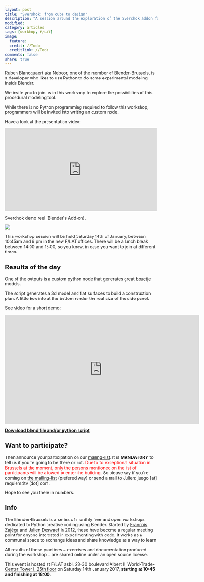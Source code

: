 ```yaml
---
layout: post
title: "Svershok: from cube to design"
description: "A session around the exploration of the Sverchok addon for Blender"
modified:
category: articles
tags: [workhop, F/LAT]
image:
  feature:
  credit: //Todo
  creditlink: //Todo
comments: false
share: true
---
```


Ruben Blancquaert aka Nebeor, one of the member of Blender-Brussels, is a developer who likes to use Python to do some experimental modeling inside Blender.

We invite you to join us in this workshop to explore the possibilities of this procedural modeling tool.

While there is no Python programming required to follow this workshop, programmers will be invited into writing an custom node.

Have a look at the presentation video:

<iframe src="https://www.youtube.com/embed/5iECfOBOhAE" width="500" height="273" frameborder="0" webkitallowfullscreen mozallowfullscreen allowfullscreen></iframe>
<p><a href="https://www.youtube.com/watch?v=5iECfOBOhAE"> Sverchok demo reel (Blender&#039;s Add-on)</a>.</p>

<p><img src="/images/svershoktable.png"/></p>

This workshop session will be held Saturday 14th of January, between 10:45am and 6 pm in the new F/LAT offices. There will be a lunch break between 14:00 and 15:00, so you know, in case you want to join at different times.


## Results of the day

One of the outputs is a custom python node that generates great [bouctje](http://libreobjet.org/objects/bouctje/project.html) models.

The script generates a 3d model and flat surfaces to build a construction plan. A little box info at the bottom render the real size of the side panel.

See video for a short demo:

<iframe src="https://player.vimeo.com/video/199565865?title=0&portrait=0&byline=0" width="640" height="360" frameborder="0" webkitallowfullscreen mozallowfullscreen allowfullscreen></iframe>

[**Download blend file and/or python script**](https://github.com/Blender-Brussels/bpy-bge-library/tree/master/users/frankiezafe/bouctje)


## Want to participate?

Then announce your participation on our [mailing-list](http://lurk.org/groups/blender-brussels/). It is **MANDATORY** to tell us if you're going to be there or not. <span style="color:red">Due to to exceptional situation in Brussels at the moment, only the persons mentioned on the list of participants will be allowed to enter the building.</span> So please say if you're coming on [the mailing-list](http://lurk.org/groups/blender-brussels/) (prefered way) or send a mail to Julien: juego [at] requiem4tv [dot] com.

Hope to see you there in numbers.

## Info

The Blender-Brussels is a series of monthly free and open workshops dedicated to Python creative coding using Blender. Started by [François Zajéga](http://frankiezafe.org) and [Julien Deswaef](http://xuv.be) in 2012, these have become a regular meeting point for anyone interested in experimenting with code. It works as a communal space to exchange ideas and share knowledge as a way to learn.

All results of these practices − exercises and documentation produced during the workshop − are shared online under an open source license.

This event is hosted at [F/LAT asbl, 28-30 boulevard Albert II, World-Trade-Center Tower I, 25th floor](http://osm.org/go/0EoTliUnh-?m=) on Saturday 14th January 2017, **starting at 10:45 and finishing at 18:00**.

<div style="clear: both;"></div>
